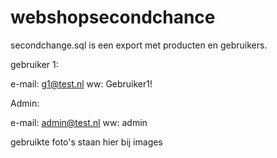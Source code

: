 # webshopsecondchance

secondchange.sql is een export met producten en gebruikers.

gebruiker 1:

e-mail: g1@test.nl
ww: Gebruiker1!

Admin:

e-mail: admin@test.nl
ww: admin

gebruikte foto's staan hier bij images
